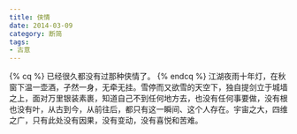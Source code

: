 ```yaml
---
title: 侠情
date: 2014-03-09
category: 断简
tags:
- 古意
---
```

{% cq %}
已经很久都没有过那种侠情了。
{% endcq %}
江湖夜雨十年灯，在秋窗下温一壶酒，孑然一身，无牵无挂。雪停而又欲雪的天空下，独自提剑立于城墙之上，面对万里银装素裹，知道自己不到任何地方去，也没有任何事要做，没有根也没有叶，从古到今，从前往后，都只有这一瞬间、这个人存在。宇宙之大，四维之广，只有此处没有因果，没有变动，没有喜悦和苦难。


